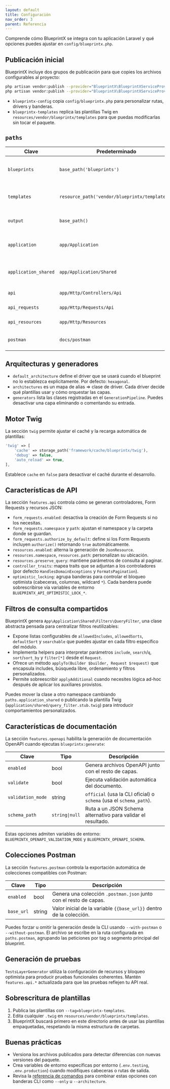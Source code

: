 ```yaml
---
layout: default
title: Configuración
nav_order: 3
parent: Referencia
---
```


Comprende cómo BlueprintX se integra con tu aplicación Laravel y qué opciones puedes ajustar en `config/blueprintx.php`.

## Publicación inicial

BlueprintX incluye dos grupos de publicación para que copies los archivos configurables al proyecto:

```bash
php artisan vendor:publish --provider="BlueprintX\BlueprintXServiceProvider" --tag=blueprintx-config
php artisan vendor:publish --provider="BlueprintX\BlueprintXServiceProvider" --tag=blueprintx-templates
```

- `blueprintx-config` copia `config/blueprintx.php` para personalizar rutas, drivers y banderas.
- `blueprintx-templates` replica las plantillas Twig en `resources/vendor/blueprintx/templates` para que puedas modificarlas sin tocar el paquete.

## `paths`

| Clave | Predeterminado | Descripción |
|-------|----------------|-------------|
| `blueprints` | `base_path('blueprints')` | Directorio raíz donde se buscarán los YAML. Debe existir antes de ejecutar los comandos. |
| `templates` | `resource_path('vendor/blueprintx/templates')` | Ruta opcional con plantillas sobrescritas. Si no existe, se usan las provistas por el paquete. |
| `output` | `base_path()` | Directorio base donde se escribirán los archivos generados. |
| `application` | `app/Application` | Ubicación base de comandos, queries y filtros específicos por módulo. |
| `application_shared` | `app/Application/Shared` | Carpeta donde se crea `Filters/QueryFilter.php`, reutilizable por todos los módulos. |
| `api` | `app/Http/Controllers/Api` | Carpeta relativa para controladores HTTP. |
| `api_requests` | `app/Http/Requests/Api` | Carpeta relativa para Form Requests. |
| `api_resources` | `app/Http/Resources` | Carpeta relativa para `JsonResource`. |
| `postman` | `docs/postman` | Directorio donde se exportarán las colecciones Postman. |

## Arquitecturas y generadores

- `default_architecture` define el driver que se usará cuando el blueprint no lo establezca explícitamente. Por defecto: `hexagonal`.
- `architectures` es un mapa de alias ⇒ clase de driver. Cada driver decide qué plantillas usar y cómo orquestar las capas.
- `generators` lista las clases registradas en el `GenerationPipeline`. Puedes desactivar una capa eliminando o comentando su entrada.

## Motor Twig

La sección `twig` permite ajustar el caché y la recarga automática de plantillas:

```php
'twig' => [
    'cache' => storage_path('framework/cache/blueprintx/twig'),
    'debug' => false,
    'auto_reload' => true,
],
```

Establece `cache` en `false` para desactivar el caché durante el desarrollo.

## Características de API

La sección `features.api` controla cómo se generan controladores, Form Requests y recursos JSON:

- `form_requests.enabled`: desactiva la creación de Form Requests si no los necesitas.
- `form_requests.namespace` y `path`: ajustan el namespace y la carpeta donde se guardan.
- `form_requests.authorize_by_default`: define si los Form Requests incluyen `authorize()` retornando `true` automáticamente.
- `resources.enabled`: alterna la generación de `JsonResource`.
- `resources.namespace`, `resources.path`: personalizan su ubicación.
- `resources.preserve_query`: mantiene parámetros de consulta al paginar.
- `controller_traits`: mapea traits que se adjuntan a los controladores (por defecto `HandlesDomainExceptions` y `FormatsPagination`).
- `optimistic_locking`: agrupa banderas para controlar el bloqueo optimista (cabeceras, columnas, wildcard `*`). Cada bandera puede sobrescribirse vía variables de entorno `BLUEPRINTX_API_OPTIMISTIC_LOCK_*`.

## Filtros de consulta compartidos

BlueprintX genera `App\Application\Shared\Filters\QueryFilter`, una clase abstracta pensada para centralizar filtros reutilizables:

- Expone listas configurables de `allowedIncludes`, `allowedSorts`, `defaultSort` y `searchable` que puedes ajustar en cada filtro específico del módulo.
- Implementa helpers para interpretar parámetros `include`, `search`/`q`, `sort`/`sort_by` y `filter[*]` desde el `Request`.
- Ofrece un método `applyTo(Builder $builder, Request $request)` que encapsula includes, búsqueda libre, ordenamiento y filtros personalizados.
- Permite sobreescribir `applyAdditional` cuando necesites lógica ad-hoc después de aplicar los auxiliares provistos.

Puedes mover la clase a otro namespace cambiando `paths.application_shared` o publicando la plantilla Twig (`application/shared/query_filter.stub.twig`) para introducir comportamientos personalizados.

## Características de documentación

La sección `features.openapi` habilita la generación de documentación OpenAPI cuando ejecutas `blueprintx:generate`:

| Clave | Tipo | Descripción |
|-------|------|-------------|
| `enabled` | bool | Genera archivos OpenAPI junto con el resto de capas. |
| `validate` | bool | Ejecuta validación automática del documento. |
| `validation_mode` | string | `official` (usa la CLI oficial) o `schema` (usa el `schema_path`). |
| `schema_path` | `string\|null` | Ruta a un JSON Schema alternativo para validar el resultado. |

Estas opciones admiten variables de entorno: `BLUEPRINTX_OPENAPI_VALIDATION_MODE` y `BLUEPRINTX_OPENAPI_SCHEMA`.

## Colecciones Postman

La sección `features.postman` controla la exportación automática de colecciones compatibles con Postman:

| Clave | Tipo | Descripción |
|-------|------|-------------|
| `enabled` | bool | Genera una colección `.postman.json` junto con el resto de capas. |
| `base_url` | string | Valor inicial de la variable `{{base_url}}` dentro de la colección. |

Puedes forzar u omitir la generación desde la CLI usando `--with-postman` o `--without-postman`. El archivo se escribe en la ruta configurada en `paths.postman`, agrupando las peticiones por tag o segmento principal del blueprint.

## Generación de pruebas

`TestsLayerGenerator` utiliza la configuración de recursos y bloqueo optimista para producir pruebas funcionales coherentes. Mantén `features.api.*` actualizada para que las pruebas reflejen tu API real.

## Sobrescritura de plantillas

1. Publica las plantillas con `--tag=blueprintx-templates`.
2. Edita cualquier `.twig` en `resources/vendor/blueprintx/templates`.
3. BlueprintX buscará primero en este directorio antes de usar las plantillas empaquetadas, respetando la misma estructura de carpetas.

## Buenas prácticas

- Versiona los archivos publicados para detectar diferencias con nuevas versiones del paquete.
- Crea variables de entorno específicas por entorno (`.env.testing`, `.env.production`) cuando modifiques cabeceras o rutas de salida.
- Revisa la [referencia de comandos](cli.html) para combinar estas opciones con banderas CLI como `--only` u `--architecture`.
